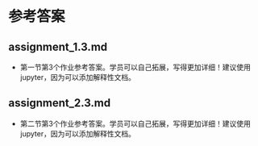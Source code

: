 # 参考答案

## assignment_1.3.md

- 第一节第3个作业参考答案。学员可以自己拓展，写得更加详细！建议使用jupyter，因为可以添加解释性文档。

## assignment_2.3.md

- 第二节第3个作业参考答案。学员可以自己拓展，写得更加详细！建议使用jupyter，因为可以添加解释性文档。
